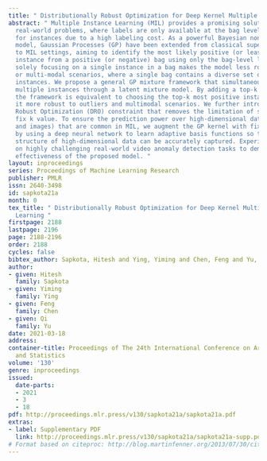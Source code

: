 ```yaml
---
title: " Distributionally Robust Optimization for Deep Kernel Multiple Instance Learning "
abstract: " Multiple Instance Learning (MIL) provides a promising solution to many
  real-world problems, where labels are only available at the bag level but missing
  for instances due to a high labeling cost. As a powerful Bayesian non-parametric
  model, Gaussian Processes (GP) have been extended from classical supervised learning
  to MIL settings, aiming to identify the most likely positive (or least negative)
  instance from a positive (or negative) bag using only the bag-level labels. However,
  solely focusing on a single instance in a bag makes the model less robust to outliers
  or multi-modal scenarios, where a single bag contains a diverse set of positive
  instances. We propose a general GP mixture framework that simultaneously considers
  multiple instances through a latent mixture model. By adding a top-k constraint,
  the framework is equivalent to choosing the top-k most positive instances, making
  it more robust to outliers and multimodal scenarios. We further introduce a Distributionally
  Robust Optimization (DRO) constraint that removes the limitation of specifying a
  fix k value. To ensure the prediction power over high-dimensional data (e.g., videos
  and images) that are common in MIL, we augment the GP kernel with fixed basis functions
  by using a deep neural network to learn adaptive basis functions so that the covariance
  structure of high-dimensional data can be accurately captured. Experiments are conducted
  on highly challenging real-world video anomaly detection tasks to demonstrate the
  effectiveness of the proposed model. "
layout: inproceedings
series: Proceedings of Machine Learning Research
publisher: PMLR
issn: 2640-3498
id: sapkota21a
month: 0
tex_title: " Distributionally Robust Optimization for Deep Kernel Multiple Instance
  Learning "
firstpage: 2188
lastpage: 2196
page: 2188-2196
order: 2188
cycles: false
bibtex_author: Sapkota, Hitesh and Ying, Yiming and Chen, Feng and Yu, Qi
author:
- given: Hitesh
  family: Sapkota
- given: Yiming
  family: Ying
- given: Feng
  family: Chen
- given: Qi
  family: Yu
date: 2021-03-18
address:
container-title: Proceedings of The 24th International Conference on Artificial Intelligence
  and Statistics
volume: '130'
genre: inproceedings
issued:
  date-parts:
  - 2021
  - 3
  - 18
pdf: http://proceedings.mlr.press/v130/sapkota21a/sapkota21a.pdf
extras:
- label: Supplementary PDF
  link: http://proceedings.mlr.press/v130/sapkota21a/sapkota21a-supp.pdf
# Format based on citeproc: http://blog.martinfenner.org/2013/07/30/citeproc-yaml-for-bibliographies/
---
```

